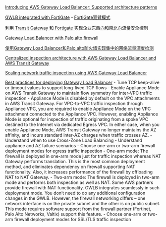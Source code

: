 [Introducing AWS Gateway Load Balancer: Supported architecture patterns](https://aws.amazon.com/blogs/networking-and-content-delivery/introducing-aws-gateway-load-balancer-supported-architecture-patterns/)

[GWLB integrated with FortiGate](https://aws.amazon.com/cn/blogs/china/gateway-load-balancing-services-integrate-fortigate-security-gateways/)
    - [FortiGate双臂模式](https://aws.amazon.com/cn/blogs/china/aws-gateway-load-balancing-integration-fortigate-dual-arm-mode/)

[利用 Transit Gateway 和 Fortigate 实现企业东西向和南北向流量安全控制](https://aws.amazon.com/cn/blogs/china/enterprise-traffic-security-control-with-transit-gateway-and-fortigate/)

[Gateway Load Balancer with Palo alto firewall](https://aws.amazon.com/cn/blogs/china/centralized-network-traffic-depth-detection-using-gateway-load-balancer-and-palo-alto-firewalls/)

[使用Gateway Load Balancer和Palo alto防火墙实现集中的网络流量深度检测](https://aws.amazon.com/cn/blogs/china/centralized-network-traffic-depth-detection-using-gateway-load-balancer-and-palo-alto-firewalls/)

[Centralized inspection architecture with AWS Gateway Load Balancer and AWS Transit Gateway](https://aws.amazon.com/blogs/networking-and-content-delivery/centralized-inspection-architecture-with-aws-gateway-load-balancer-and-aws-transit-gateway/)

[Scaling network traffic inspection using AWS Gateway Load Balancer](https://aws.amazon.com/blogs/networking-and-content-delivery/scaling-network-traffic-inspection-using-aws-gateway-load-balancer/)

[Best practices for deploying Gateway Load Balancer](https://aws.amazon.com/blogs/networking-and-content-delivery/best-practices-for-deploying-gateway-load-balancer/)
    - Tune TCP keep-alive or timeout values to support long-lived TCP flows
    - Enable Appliance Mode on AWS Transit Gateway to maintain flow symmetry for inter-VPC traffic inspection
      - Appliance Mode is disabled by default on the VPC attachments in AWS Transit Gateway. For VPC-to-VPC traffic inspection through Appliance VPC, you are required to enable Appliance Mode on the VPC attachment connected to the Appliance VPC. However, enabling Appliance Mode is optional for inspection of traffic originating from a spoke VPC destined to the Internet via dedicated Egress VPC. In either case, when you enable Appliance Mode, AWS Transit Gateway no longer maintains the AZ affinity, and incurs standard inter-AZ charges when traffic crosses AZ.
    - Understand when to use Cross-Zone Load Balancing
    - Understand appliance and AZ failure scenarios
    - Choose one-arm or two-arm firewall deployment modes for egress traffic inspection
      - One-arm mode: The firewall is deployed in one-arm mode just for traffic inspection whereas NAT Gateway performs translation. This is the most common deployment method, and eliminates dependency on firewall supporting NAT functionality. Also, it increases performance of the firewall by offloading NAT to NAT Gateway.
      - Two-arm mode: The firewall is deployed in two-arm mode and performs both inspection as well as NAT. Some AWS partners provide firewall with NAT functionality. GWLB integrates seamlessly in such deployment mode. You don’t need to do any additional configuration changes in the GWLB. However, the firewall networking differs – one network interface is on the private subnet and the other is on public subnet. This mode requires software support from the firewall partner (Fortinet, Palo Alto Networks, Valtix) support this feature.
    - Choose one-arm or two-arm firewall deployment modes for SSL/TLS traffic inspection

